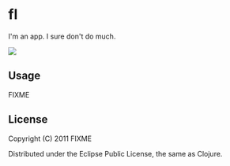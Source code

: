 # fl

I'm an app. I sure don't do much.

![](http://dl.dropbox.com/u/12379861/flrepl.png)

## Usage

FIXME

## License

Copyright (C) 2011 FIXME

Distributed under the Eclipse Public License, the same as Clojure.
